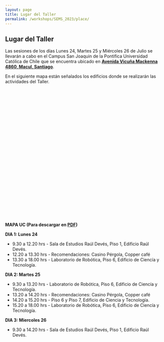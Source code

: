 ```yaml
---
layout: page
title: Lugar del Taller
permalink: /workshops/SEMS_2023/place/
---
```


## Lugar del Taller

Las sesiones de los días Lunes 24, Martes 25 y Miércoles 26 de Julio se llevarán a cabo en el Campus San Joaquin de la Pontifica Universidad Católica de Chile que se encuentra ubicado en **[Avenida Vicuña Mackenna 4860, Macul, Santiago](https://goo.gl/maps/A3tZ8nWY6jSYH3LK7)**.

En el siguiente mapa están señalados los edificios donde se realizarán las actividades del Taller.

<div id="map1" style="width: 600px; height: 400px;"></div>
<br>

**MAPA UC (Para descargar en [PDF](https://vidauniversitaria.uc.cl/395-mapa-campussj-2022/file))**

**DIA 1: Lunes 24**

- 9.30 a 12.20 hrs - Sala de Estudios Raúl Devés, Piso 1, Edificio Raúl Devés.
- 12.20 a 13.30 hrs - Recomendaciones: Casino Pérgola, Copper café
- 13.30 a 18.00 hrs - Laboratorio de Robótica, Piso 6, Edificio de Ciencía y Tecnología.

**DIA 2: Martes 25**

- 9.30 a 13.20 hrs - Laboratorio de Robótica, Piso 6, Edificio de Ciencía y Tecnología.
- 13.20 a 14.20 hrs - Recomendaciones: Casino Pérgola, Copper café
- 14.20 a 15.20 hrs - Piso 6 y Piso 7, Edificio de Ciencia y Tecnología.
- 15.20 a 18.00 hrs - Laboratorio de Robótica, Piso 6, Edificio de Ciencía y Tecnología.

**DIA 3: Miercoles 26**

- 9.30 a 14.20 hrs - Sala de Estudios Raúl Devés, Piso 1, Edificio Raúl Devés.